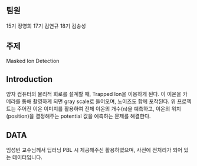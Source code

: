 ## 팀원
15기 정영희 17기 김연규 18기 김송성

## 주제
Masked Ion Detection

## Introduction
 양자 컴퓨터의 물리적 회로를 설계할 때, Trapped Ion을 이용하게 된다. 이 이온을 카메라를 통해 촬영하게 되면 gray scale로 들어오며, 노이즈도 함께 포착된다.
 위 프로젝트는 주어진 이온 이미지를 활용하여 전체 이온의 개수(n)을 예측하고, 이온의 위치(position)을 결정해주는 potential 값을 예측하는 문제를 해결한다. 

## DATA
임성빈 교수님께서 딥러닝 PBL 시 제공해주신 활용하였으며, 사전에 전처리가 되어 있는 데이터입니다.

